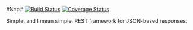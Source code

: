 #Nap#
[![Build Status](https://travis-ci.org/crawford/nap.svg?branch=master)](https://travis-ci.org/crawford/nap)
[![Coverage Status](https://coveralls.io/repos/crawford/nap/badge.png?branch=master)](https://coveralls.io/r/crawford/nap?branch=master)

Simple, and I mean simple, REST framework for JSON-based responses.
